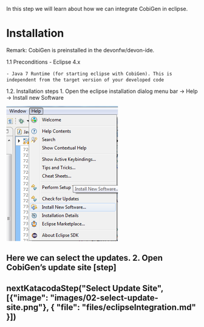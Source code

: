 In this step we will learn about how we can integrate CobiGen in eclipse.
# Installation
Remark: CobiGen is preinstalled in the devonfw/devon-ide.

1.1  Preconditions
    - Eclipse 4.x

    - Java 7 Runtime (for starting eclipse with CobiGen). This is independent from the target version of your developed code

1.2. Installation steps
    1. Open the eclipse installation dialog
    menu bar → Help → Install new Software


![01-install-new-software.png](./assets/01-install-new-software.png)



Here we can select the updates.
    2. Open CobiGen’s update site
[step]
--
nextKatacodaStep(&#34;Select Update Site&#34;, [{&#34;image&#34;: &#34;images/02-select-update-site.png&#34;}, { &#34;file&#34;: &#34;files/eclipseIntegration.md&#34; }])
-- 

